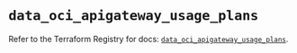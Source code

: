 # `data_oci_apigateway_usage_plans`

Refer to the Terraform Registry for docs: [`data_oci_apigateway_usage_plans`](https://registry.terraform.io/providers/oracle/oci/6.37.0/docs/data-sources/apigateway_usage_plans).
